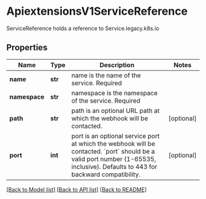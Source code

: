 # ApiextensionsV1ServiceReference

ServiceReference holds a reference to Service.legacy.k8s.io
## Properties
Name | Type | Description | Notes
------------ | ------------- | ------------- | -------------
**name** | **str** | name is the name of the service. Required | 
**namespace** | **str** | namespace is the namespace of the service. Required | 
**path** | **str** | path is an optional URL path at which the webhook will be contacted. | [optional] 
**port** | **int** | port is an optional service port at which the webhook will be contacted. &#x60;port&#x60; should be a valid port number (1-65535, inclusive). Defaults to 443 for backward compatibility. | [optional] 

[[Back to Model list]](../README.md#documentation-for-models) [[Back to API list]](../README.md#documentation-for-api-endpoints) [[Back to README]](../README.md)


